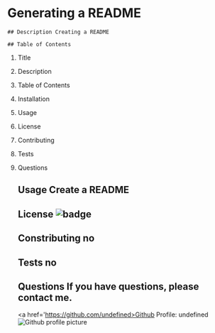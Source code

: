 # Generating a README 

    ## Description Creating a README 

    ## Table of Contents 
1. Title 
2. Description 
3. Table of Contents 
4. Installation 
5. Usage 
6. License 
7. Contributing 
8. Tests 
9. Questions

    ## Usage Create a README
    ## License <img src='https://img.shields.io/badge/License-ISC-blue' alt='badge'>
    ## Constributing no
    ## Tests no
    ## Questions If you have questions, please contact me.    
    <a href='https://github.com/undefined>Github Profile: undefined</a>
        <img src='https://avatars3.githubusercontent.com/u/11791361?v=4' alt='Github profile picture'>